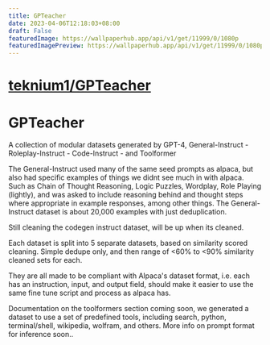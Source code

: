 ```yaml
---
title: GPTeacher
date: 2023-04-06T12:18:03+08:00
draft: False
featuredImage: https://wallpaperhub.app/api/v1/get/11999/0/1080p
featuredImagePreview: https://wallpaperhub.app/api/v1/get/11999/0/1080p
---
```


# [teknium1/GPTeacher](https://github.com/teknium1/GPTeacher)

# GPTeacher
A collection of modular datasets generated by GPT-4, General-Instruct - Roleplay-Instruct - Code-Instruct - and Toolformer

The General-Instruct used many of the same seed prompts as alpaca, but also had specific examples of things we didnt see much in with alpaca. Such as Chain of Thought Reasoning, Logic Puzzles, Wordplay, Role Playing (lightly), and was asked to include reasoning behind and thought steps where appropriate in example responses, among other things. 
The General-Instruct dataset is about 20,000 examples with just deduplication.

Still cleaning the codegen instruct dataset, will be up when its cleaned.

Each dataset is split into 5 separate datasets, based on similarity scored cleaning. Simple dedupe only, and then range of <60% to <90% similarity cleaned sets for each.

They are all made to be compliant with Alpaca's dataset format, i.e. each has an instruction, input, and output field, should make it easier to use the same fine tune script and process as alpaca has.

Documentation on the toolformers section coming soon, we generated a dataset to use a set of predefined tools, including search, python, terminal/shell, wikipedia, wolfram, and others. More info on prompt format for inference soon..
